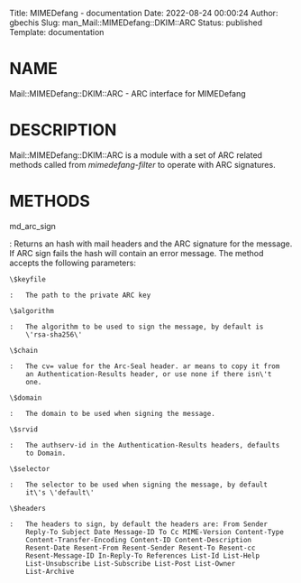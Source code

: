Title: MIMEDefang - documentation
Date: 2022-08-24 00:00:24
Author: gbechis
Slug: man_Mail::MIMEDefang::DKIM::ARC
Status: published
Template: documentation

# NAME

Mail::MIMEDefang::DKIM::ARC - ARC interface for MIMEDefang

# DESCRIPTION

Mail::MIMEDefang::DKIM::ARC is a module with a set of ARC related
methods called from *mimedefang-filter* to operate with ARC signatures.

# METHODS

md_arc_sign

:   Returns an hash with mail headers and the ARC signature for the
    message. If ARC sign fails the hash will contain an error message.
    The method accepts the following parameters:

    \$keyfile

    :   The path to the private ARC key

    \$algorithm

    :   The algorithm to be used to sign the message, by default is
        \'rsa-sha256\'

    \$chain

    :   The cv= value for the Arc-Seal header. ar means to copy it from
        an Authentication-Results header, or use none if there isn\'t
        one.

    \$domain

    :   The domain to be used when signing the message.

    \$srvid

    :   The authserv-id in the Authentication-Results headers, defaults
        to Domain.

    \$selector

    :   The selector to be used when signing the message, by default
        it\'s \'default\'

    \$headers

    :   The headers to sign, by default the headers are: From Sender
        Reply-To Subject Date Message-ID To Cc MIME-Version Content-Type
        Content-Transfer-Encoding Content-ID Content-Description
        Resent-Date Resent-From Resent-Sender Resent-To Resent-cc
        Resent-Message-ID In-Reply-To References List-Id List-Help
        List-Unsubscribe List-Subscribe List-Post List-Owner
        List-Archive
